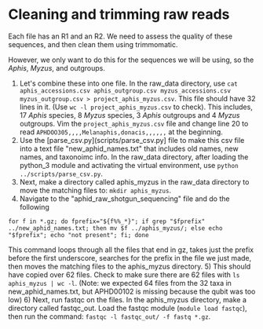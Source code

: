 # Cleaning and trimming raw reads

Each file has an R1 and an R2. We need to assess the quality of these sequences, and then clean them using trimmomatic.

However, we only want to do this for the sequences we will be using, so the *Aphis*, *Myzus*, and outgroups. 

1) Let's combine these into one file. In the raw_data directory, use `cat aphis_accessions.csv aphis_outgroup.csv myzus_accessions.csv myzus_outgroup.csv > project_aphis_myzus.csv`. This file should have 32 lines in it. (Use `wc -l project_aphis_myzus.csv` to check). This includes, 17 *Aphis* species, 8 *Myzus* species, 3 *Aphis* outgroups and 4 *Myzus* outgroups. Vim the `project_aphis_myzus.csv` file and change line 20 to read `APHDOO305,,,,Melanaphis,donacis,,,,,,` at the beginning.
2) Use the [parse_csv.py](scripts/parse_csv.py] file to make this csv file into a text file "new_aphid_names.txt" that includes old names, new names, and taxonoimc info. In the raw_data directory, after loading the python_3 module and activating the virtual environment, use `python ../scripts/parse_csv.py`.
3) Next, make a directory called aphis_myzus in the raw_data directory to move the matching files to: `mkdir aphis_myzus`.
4) Navigate to the "aphid_raw_shotgun_sequencing" file and do the following
  ```
  for f in *.gz; do fprefix="${f%%_*}"; if grep "$fprefix" ../new_aphid_names.txt; then mv $f ../aphis_myzus/; else echo "$fprefix"; echo "not present"; fi; done
  ```
  This command loops through all the files that end in gz, takes just the prefix before the first underscore, searches for the prefix in the file we just made, then moves the matching files to the aphis_myzus directory.
5) This should have copied over 62 files. Check to make sure there are 62 files with `ls aphis_myzus | wc -l`. (Note: we expected 64 files from the 32 taxa in new_aphid_names.txt, but APHD00102 is missing because the qubit was too low)
6) Next, run fastqc on the files. In the aphis_myzus directory, make a directory called fastqc_out. Load the fastqc module (`module load fastqc`), then run the command: `fastqc -l fastqc_out/ -f fastq *.gz`.


